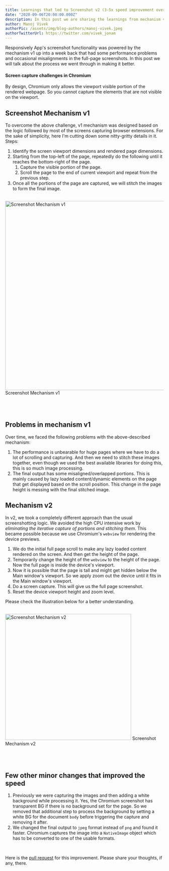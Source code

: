 ```yaml
---
title: Learnings that led to Screenshot v2 (3-5x speed improvement over v1)
date: "2020-09-06T20:00:00.000Z"
description: In this post we are sharing the learnings from mechanism v1 that laid the base for v2.
author: Manoj Vivek
authorPic: /assets/img/blog-authors/manoj-vivek.jpeg
authorTwitterUrl: https://twitter.com/vivek_jonam
---
```


Responsively App's screenshot functionality was powered by the mechanism v1 up into a week back that had some performance problems and occasional misalignments in the full-page screenshots. In this post we will talk about the process we went through in making it better.

#### Screen capture challenges in Chromium

By design, Chromium only allows the viewport visible portion of the rendered webpage. So you cannot capture the elements that are not visible on the viewport.

## Screenshot Mechanism v1

To overcome the above challenge, v1 mechanism was designed based on the logic followed by most of the screens capturing browser extensions. For the sake of simplicity, here I'm cutting down some nitty-gritty details in it.
Steps:

1. Identify the screen viewport dimensions and rendered page dimensions.
2. Starting from the top-left of the page, repeatedly do the following until it reaches the bottom-right of the page.
   1. Capture the visible portion of the page.
   2. Scroll the page to the end of current viewport and repeat from the previous step.
3. Once all the portions of the page are captured, we will stitch the images to form the final image.

<br/>
<div class="BlogPost__image-wrapper">
  <img height="600px" src="/assets/img/blog/screenshot-mechanism-v1.png" alt="Screenshot Mechanism v1" title="Screenshot Mechanism v1"/>
  <span>Screenshot Mechanism v1</span>
</div>
<br/>
<br/>
<br/>

## Problems in mechanism v1

Over time, we faced the following problems with the above-described mechanism:

1. The performance is unbearable for huge pages where we have to do a lot of scrolling and capturing. And then we need to stitch these images together, even though we used the best available libraries for doing this, this is so much image processing.
2. The final output has some misaligned/overlapped portions. This is mainly caused by lazy loaded content/dynamic elements on the page that get displayed based on the scroll position. This change in the page height is messing with the final stitched image.

## Mechanism v2

In v2, we took a completely different approach than the usual screenshotting logic. We avoided the high CPU intensive work by _eliminating the iterative capture of portions and stitching them_. This became possible because we use Chromium's `webview` for rendering the device previews.

1. We do the initial full page scroll to make any lazy loaded content rendered on the screen. And then get the height of the page.
2. Temporarily change the height of the `webview` to the height of the page. Now the full page is inside the device's viewport.
3. Now it is possible that the page is tall and might get hidden below the Main window's viewport. So we apply zoom out the device until it fits in the Main window's viewport.
4. Do a screen capture. This will give us the full page screenshot.
5. Reset the device viewport height and zoom level.

Please check the illustration below for a better understanding.

<br/>
<div class="BlogPost__image-wrapper">
  <img height="400px" src="/assets/img/blog/screenshot-mechanism-v2.png" alt="Screenshot Mechanism v2" title="Screenshot Mechanism v2"/>
  <span>Screenshot Mechanism v2</span>
</div>
<br/>
<br/>
<br/>

## Few other minor changes that improved the speed

1. Previously we were capturing the images and then adding a white background while processing it. Yes, the Chromium screenshot has transparent BG if there is no background set for the page. So we removed that additional step to process the background by setting a white BG for the document `body` before triggering the capture and removing it after.
2. We changed the final output to `jpeg` format instead of `png` and found it faster. Chromium captures the image into a `NativeImage` object which has to be converted to one of the usable formats.

<br />

Here is the [pull request](https://github.com/responsively-org/responsively-app/pull/425) for this improvement. Please share your thoughts, if any, there.
